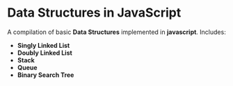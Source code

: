 # Data Structures in JavaScript

A compilation of basic **Data Structures** implemented in **javascript**. Includes:

- **Singly Linked List**
- **Doubly Linked List**
- **Stack**
- **Queue**
- **Binary Search Tree**

